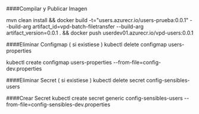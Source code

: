 ####Compilar y Publicar Imagen

mvn clean install &&
docker build -t="users.azurecr.io/users-prueba:0.0.1" --build-arg artifact_id=vpd-batch-filetransfer --build-arg artifact_version=0.0.1 . &&
docker push userdev01.azurecr.io/vpd-users:0.0.1

####Eliminar Configmap  ( si existiese )
kubectl delete configmap users-properties

kubectl create configmap users-properties --from-file=config-dev.properties

####Eliminar Secret ( si existiese )
kubectl delete secret config-sensibles-users

####Crear Secret 
kubectl create secret generic config-sensibles-users --from-file=config-sensibles-dev.properties
